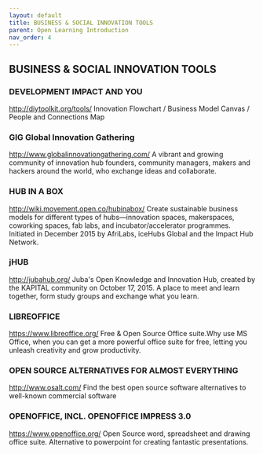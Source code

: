 ```yaml
---
layout: default
title: BUSINESS & SOCIAL INNOVATION TOOLS
parent: Open Learning Introduction
nav_order: 4
---
```


## BUSINESS & SOCIAL INNOVATION TOOLS

### DEVELOPMENT IMPACT AND YOU
http://diytoolkit.org/tools/
Innovation Flowchart / Business Model Canvas / People and Connections Map

### GIG Global Innovation Gathering
http://www.globalinnovationgathering.com/
A vibrant and growing community of innovation hub founders, community managers, makers and hackers around the world, who exchange ideas and collaborate.

### HUB IN A BOX
http://wiki.movement.open.co/hubinabox/
Create sustainable business models for different types of hubs—innovation spaces, makerspaces, coworking spaces, fab labs, and incubator/accelerator programmes. Initiated in December 2015 by AfriLabs, iceHubs Global and the Impact Hub Network.

### jHUB
http://jubahub.org/
Juba's Open Knowledge and Innovation Hub, created by the KAPITAL community on October 17, 2015. A place to meet and learn together, form study groups and exchange what you learn.

### LIBREOFFICE
https://www.libreoffice.org/
Free & Open Source Office suite.Why use MS Office, when you can get a more powerful office suite for free, letting you unleash creativity and grow productivity.  

### OPEN SOURCE ALTERNATIVES FOR ALMOST EVERYTHING
http://www.osalt.com/
Find the best open source software alternatives to well-known commercial software

### OPENOFFICE, INCL. OPENOFFICE IMPRESS 3.0
https://www.openoffice.org/
Open Source word, spreadsheet and drawing office suite. Alternative to powerpoint for creating fantastic presentations.
